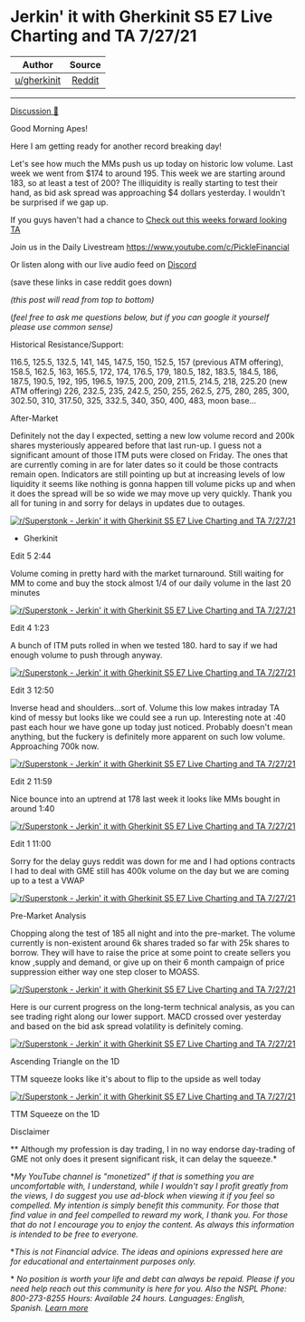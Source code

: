 Jerkin' it with Gherkinit S5 E7 Live Charting and TA 7/27/21
============================================================

| Author      | Source | 
|  :----:     |    :----:   |        
| [u/gherkinit](https://www.reddit.com/user/gherkinit/) | [Reddit](https://www.reddit.com/r/Superstonk/comments/osm3t2/jerkin_it_with_gherkinit_s5_e7_live_charting_and/) |

---

[Discussion 🦍](https://www.reddit.com/r/Superstonk/search?q=flair_name%3A%22Discussion%20%F0%9F%A6%8D%22&restrict_sr=1)

Good Morning Apes!

Here I am getting ready for another record breaking day!

Let's see how much the MMs push us up today on historic low volume. Last week we went from $174 to around 195. This week we are starting around 183, so at least a test of 200? The illiquidity is really starting to test their hand, as bid ask spread was approaching $4 dollars yesterday. I wouldn't be surprised if we gap up.

If you guys haven't had a chance to [Check out this weeks forward looking TA](https://www.reddit.com/r/Superstonk/comments/oroogu/jerkin_it_with_gherkinit_foward_looking_ta_for/)

Join us in the Daily Livestream <https://www.youtube.com/c/PickleFinancial>

Or listen along with our live audio feed on [Discord](https://discord.gg/HbqnUVsSrH)

(save these links in case reddit goes down)

*(this post will read from top to bottom)*

(*feel free to ask me questions below, but if you can google it yourself please use common sense)*

Historical Resistance/Support:

116.5, 125.5, 132.5, 141, 145, 147.5, 150, 152.5, 157 (previous ATM offering), 158.5, 162.5, 163, 165.5, 172, 174, 176.5, 179, 180.5, 182, 183.5, 184.5, 186, 187.5, 190.5, 192, 195, 196.5, 197.5, 200, 209, 211.5, 214.5, 218, 225.20 (new ATM offering) 226, 232.5, 235, 242.5, 250, 255, 262.5, 275, 280, 285, 300, 302.50, 310, 317.50, 325, 332.5, 340, 350, 400, 483, moon base...

After-Market

Definitely not the day I expected, setting a new low volume record and 200k shares mysteriously appeared before that last run-up. I guess not a significant amount of those ITM puts were closed on Friday. The ones that are currently coming in are for later dates so it could be those contracts remain open. Indicators are still pointing up but at increasing levels of low liquidity it seems like nothing is gonna happen till volume picks up and when it does the spread will be so wide we may move up very quickly. Thank you all for tuning in and sorry for delays in updates due to outages.

[![r/Superstonk - Jerkin' it with Gherkinit S5 E7 Live Charting and TA 7/27/21](https://preview.redd.it/p1ytudqtatd71.png?width=729&format=png&auto=webp&s=d11b1bb1d687e647a2c25c09b5f3cccffea01200)](https://preview.redd.it/p1ytudqtatd71.png?width=729&format=png&auto=webp&s=d11b1bb1d687e647a2c25c09b5f3cccffea01200)

- Gherkinit

Edit 5 2:44

Volume coming in pretty hard with the market turnaround. Still waiting for MM to come and buy the stock almost 1/4 of our daily volume in the last 20 minutes

[![r/Superstonk - Jerkin' it with Gherkinit S5 E7 Live Charting and TA 7/27/21](https://preview.redd.it/fbs6ml0cwsd71.png?width=1568&format=png&auto=webp&s=47d6bf0473c0bc997322170f4e5bd4aeb7ee1b07)](https://preview.redd.it/fbs6ml0cwsd71.png?width=1568&format=png&auto=webp&s=47d6bf0473c0bc997322170f4e5bd4aeb7ee1b07)

Edit 4 1:23

A bunch of ITM puts rolled in when we tested 180. hard to say if we had enough volume to push through anyway.

[![r/Superstonk - Jerkin' it with Gherkinit S5 E7 Live Charting and TA 7/27/21](https://preview.redd.it/txpwkplyhsd71.png?width=1598&format=png&auto=webp&s=956b918636748680537ea22a95169457a7d6b576)](https://preview.redd.it/txpwkplyhsd71.png?width=1598&format=png&auto=webp&s=956b918636748680537ea22a95169457a7d6b576)

Edit 3 12:50

Inverse head and shoulders...sort of. Volume this low makes intraday TA kind of messy but looks like we could see a run up. Interesting note at :40 past each hour we have gone up today just noticed. Probably doesn't mean anything, but the fuckery is definitely more apparent on such low volume. Approaching 700k now.

[![r/Superstonk - Jerkin' it with Gherkinit S5 E7 Live Charting and TA 7/27/21](https://preview.redd.it/ekz05h3fcsd71.png?width=1591&format=png&auto=webp&s=114796fb0ebf6a3c4a8b8502fa6b9272a0177f61)](https://preview.redd.it/ekz05h3fcsd71.png?width=1591&format=png&auto=webp&s=114796fb0ebf6a3c4a8b8502fa6b9272a0177f61)

Edit 2 11:59

Nice bounce into an uptrend at 178 last week it looks like MMs bought in around 1:40

[![r/Superstonk - Jerkin' it with Gherkinit S5 E7 Live Charting and TA 7/27/21](https://preview.redd.it/3ae4xlo13sd71.png?width=1601&format=png&auto=webp&s=f3825f02b463b66efcfce540c384ca6534878b30)](https://preview.redd.it/3ae4xlo13sd71.png?width=1601&format=png&auto=webp&s=f3825f02b463b66efcfce540c384ca6534878b30)

Edit 1 11:00

Sorry for the delay guys reddit was down for me and I had options contracts I had to deal with GME still has 400k volume on the day but we are coming up to a test a VWAP

[![r/Superstonk - Jerkin' it with Gherkinit S5 E7 Live Charting and TA 7/27/21](https://preview.redd.it/vjj6vk61srd71.png?width=1590&format=png&auto=webp&s=0d1c11e92acac0f7ac772b45f75bf3a29420f670)](https://preview.redd.it/vjj6vk61srd71.png?width=1590&format=png&auto=webp&s=0d1c11e92acac0f7ac772b45f75bf3a29420f670)

Pre-Market Analysis

Chopping along the test of 185 all night and into the pre-market. The volume currently is non-existent around 6k shares traded so far with 25k shares to borrow. They will have to raise the price at some point to create sellers you know ,supply and demand, or give up on their 6 month campaign of price suppression either way one step closer to MOASS.

[![r/Superstonk - Jerkin' it with Gherkinit S5 E7 Live Charting and TA 7/27/21](https://preview.redd.it/7rojoyve2rd71.png?width=1594&format=png&auto=webp&s=ee91c63f536472711a8a59a6b4427d6e256e0683)](https://preview.redd.it/7rojoyve2rd71.png?width=1594&format=png&auto=webp&s=ee91c63f536472711a8a59a6b4427d6e256e0683)

Here is our current progress on the long-term technical analysis, as you can see trading right along our lower support. MACD crossed over yesterday and based on the bid ask spread volatility is definitely coming.

[![r/Superstonk - Jerkin' it with Gherkinit S5 E7 Live Charting and TA 7/27/21](https://preview.redd.it/ge63bbxv2rd71.png?width=2453&format=png&auto=webp&s=1e3ca2d93647374b5b778690e26ac8b96258cb31)](https://preview.redd.it/ge63bbxv2rd71.png?width=2453&format=png&auto=webp&s=1e3ca2d93647374b5b778690e26ac8b96258cb31)

Ascending Triangle on the 1D

TTM squeeze looks like it's about to flip to the upside as well today

[![r/Superstonk - Jerkin' it with Gherkinit S5 E7 Live Charting and TA 7/27/21](https://preview.redd.it/27jy4nmv3rd71.png?width=2365&format=png&auto=webp&s=bbb46539a3afa65d7c88934b14780bf4c50c10d8)](https://preview.redd.it/27jy4nmv3rd71.png?width=2365&format=png&auto=webp&s=bbb46539a3afa65d7c88934b14780bf4c50c10d8)

TTM Squeeze on the 1D

Disclaimer

** Although my profession is day trading, I in no way endorse day-trading of GME not only does it present significant risk, it can delay the squeeze.*

**My YouTube channel is "monetized" if that is something you are uncomfortable with, I understand, while I wouldn't say I profit greatly from the views, I do suggest you use ad-block when viewing it if you feel so compelled.* *My intention is simply benefit this community. For those that find value in and feel compelled to reward my work, I thank you. For those that do not I encourage you to enjoy the content. As always this information is intended to be free to everyone.*

**This is not Financial advice. The ideas and opinions expressed here are for educational and entertainment purposes only.*

* *No position is worth your life and debt can always be repaid. Please if you need help reach out this community is here for you. Also the NSPL Phone: 800-273-8255 Hours: Available 24 hours. Languages: English, Spanish.* [*Learn more*](https://suicidepreventionlifeline.org/)
